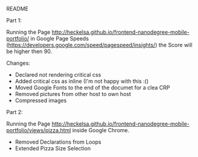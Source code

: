 README

Part 1:

Running the Page http://heckelsa.github.io/frontend-nanodegree-mobile-portfolio/ in Google Page Speeds (https://developers.google.com/speed/pagespeed/insights/) the Score will be higher then 90.

Changes:
* Declared not rendering critical css
* Added critical css as inline (I'm not happy with this :()
* Moved Google Fonts to the end of the documet for a clea CRP
* Removed pictures from other host to own host
* Compressed images

Part 2:

Running the Page http://heckelsa.github.io/frontend-nanodegree-mobile-portfolio/views/pizza.html inside Google Chrome.

* Removed Declarations from Loops
* Extended Pizza Size Selection


